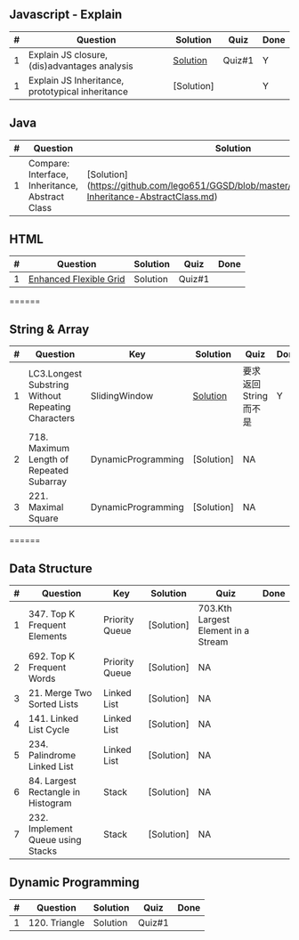 ## Javascript - Explain
|  #  | Question                                                          | Solution        | Quiz | Done |
|-----|------------------------------------------------------------------ | --------------- | ---- | ---- |
| 1   | Explain JS closure, (dis)advantages analysis | [Solution](https://github.com/lego651/GGSD/blob/master/Javascript/1.JS_Closure.md) | Quiz#1 | Y |
| 1   | Explain JS Inheritance, prototypical inheritance | [Solution] | | Y |

## Java
|  #  | Question                                                          | Solution        | Quiz | Done |
|-----|------------------------------------------------------------------ | --------------- | ---- | ---- |
|  1  | Compare: Interface, Inheritance, Abstract Class | [Solution] (https://github.com/lego651/GGSD/blob/master/Java/Java/Interface-Inheritance-AbstractClass.md)| | Y |

## HTML
|  #  | Question                                                          | Solution        | Quiz | Done |
|-----|------------------------------------------------------------------ | --------------- | ---- | ---- |
| 1   | [Enhanced Flexible Grid](https://github.com/lego651/GGSD/blob/master/Images/Enhanced_gird_sys.png) | Solution | Quiz#1 |  |

======
## String & Array
|  #  | Question                                                          | Key | Solution        | Quiz | Done |
|-----|------------------------------------------------------------------ | --- | --------------- | ---- | ---- |
| 1   | LC3.Longest Substring Without Repeating Characters | SlidingWindow | [Solution](https://github.com/lego651/GGSD/blob/master/String/LC3.Longest%20Substring%20Without%20Repeating%20Characters.java)| 要求返回String而不是 | Y |
| 2   | 718. Maximum Length of Repeated Subarray | DynamicProgramming | [Solution]| NA |  |
| 3   | 221. Maximal Square | DynamicProgramming | [Solution]| NA |  |

======
## Data Structure
|  #  | Question                                                          | Key | Solution        | Quiz | Done |
|-----|------------------------------------------------------------------ | --- | --------------- | ---- | ---- |
|  1  | 347. Top K Frequent Elements | Priority Queue | [Solution]| 703.Kth Largest Element in a Stream |  |
|  2  | 692. Top K Frequent Words | Priority Queue | [Solution]| NA |  |
|  3  | 21. Merge Two Sorted Lists | Linked List | [Solution]| NA |  |
|  4  | 141. Linked List Cycle | Linked List | [Solution]| NA |  |
|  5  | 234. Palindrome Linked List | Linked List | [Solution]| NA |  |
|  6  | 84. Largest Rectangle in Histogram | Stack | [Solution]| NA |  |
|  7  | 232. Implement Queue using Stacks | Stack | [Solution]| NA |  |

## Dynamic Programming
|  #  | Question                                                          | Solution        | Quiz | Done |
|-----|------------------------------------------------------------------ | --------------- | ---- | ---- |
| 1   | 120. Triangle | Solution | Quiz#1 |  |

